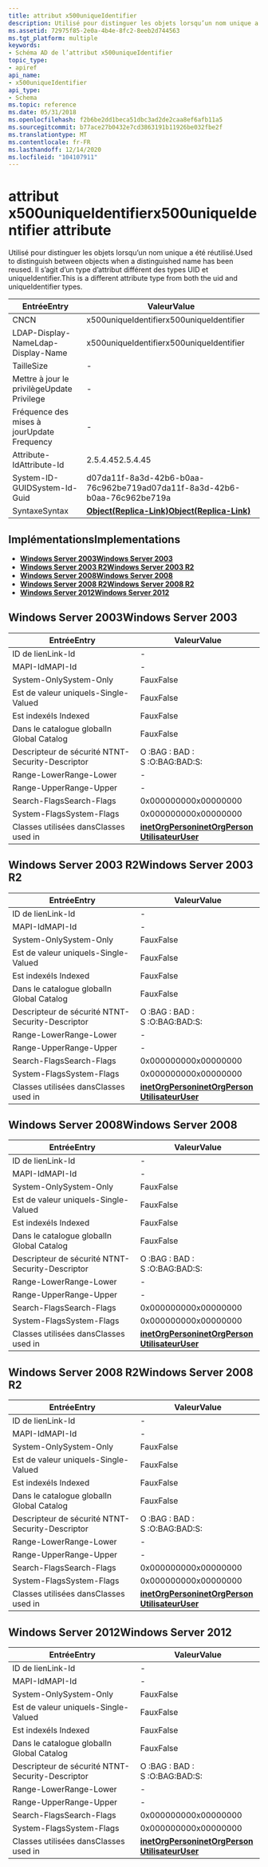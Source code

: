 ```yaml
---
title: attribut x500uniqueIdentifier
description: Utilisé pour distinguer les objets lorsqu’un nom unique a été réutilisé. Il s’agit d’un type d’attribut différent des types UID et uniqueIdentifier.
ms.assetid: 72975f85-2e0a-4b4e-8fc2-8eeb2d744563
ms.tgt_platform: multiple
keywords:
- Schéma AD de l’attribut x500uniqueIdentifier
topic_type:
- apiref
api_name:
- x500uniqueIdentifier
api_type:
- Schema
ms.topic: reference
ms.date: 05/31/2018
ms.openlocfilehash: f2b6be2dd1beca51dbc3ad2de2caa8ef6afb11a5
ms.sourcegitcommit: b77ace27b0432e7cd3863191b11926be032fbe2f
ms.translationtype: MT
ms.contentlocale: fr-FR
ms.lasthandoff: 12/14/2020
ms.locfileid: "104107911"
---
```

# <a name="x500uniqueidentifier-attribute"></a><span data-ttu-id="d8110-105">attribut x500uniqueIdentifier</span><span class="sxs-lookup"><span data-stu-id="d8110-105">x500uniqueIdentifier attribute</span></span>

<span data-ttu-id="d8110-106">Utilisé pour distinguer les objets lorsqu’un nom unique a été réutilisé.</span><span class="sxs-lookup"><span data-stu-id="d8110-106">Used to distinguish between objects when a distinguished name has been reused.</span></span> <span data-ttu-id="d8110-107">Il s’agit d’un type d’attribut différent des types UID et uniqueIdentifier.</span><span class="sxs-lookup"><span data-stu-id="d8110-107">This is a different attribute type from both the uid and uniqueIdentifier types.</span></span>



| <span data-ttu-id="d8110-108">Entrée</span><span class="sxs-lookup"><span data-stu-id="d8110-108">Entry</span></span> | <span data-ttu-id="d8110-109">Valeur</span><span class="sxs-lookup"><span data-stu-id="d8110-109">Value</span></span> |
|-------------------|-------------------------------------------------------|
| <span data-ttu-id="d8110-110">CN</span><span class="sxs-lookup"><span data-stu-id="d8110-110">CN</span></span>                | <span data-ttu-id="d8110-111">x500uniqueIdentifier</span><span class="sxs-lookup"><span data-stu-id="d8110-111">x500uniqueIdentifier</span></span>                                  |
| <span data-ttu-id="d8110-112">LDAP-Display-Name</span><span class="sxs-lookup"><span data-stu-id="d8110-112">Ldap-Display-Name</span></span> | <span data-ttu-id="d8110-113">x500uniqueIdentifier</span><span class="sxs-lookup"><span data-stu-id="d8110-113">x500uniqueIdentifier</span></span>                                  |
| <span data-ttu-id="d8110-114">Taille</span><span class="sxs-lookup"><span data-stu-id="d8110-114">Size</span></span>              | \-                                                    |
| <span data-ttu-id="d8110-115">Mettre à jour le privilège</span><span class="sxs-lookup"><span data-stu-id="d8110-115">Update Privilege</span></span>  | \-                                                    |
| <span data-ttu-id="d8110-116">Fréquence des mises à jour</span><span class="sxs-lookup"><span data-stu-id="d8110-116">Update Frequency</span></span>  | \-                                                    |
| <span data-ttu-id="d8110-117">Attribute-Id</span><span class="sxs-lookup"><span data-stu-id="d8110-117">Attribute-Id</span></span>      | <span data-ttu-id="d8110-118">2.5.4.45</span><span class="sxs-lookup"><span data-stu-id="d8110-118">2.5.4.45</span></span>                                              |
| <span data-ttu-id="d8110-119">System-ID-GUID</span><span class="sxs-lookup"><span data-stu-id="d8110-119">System-Id-Guid</span></span>    | <span data-ttu-id="d8110-120">d07da11f-8a3d-42b6-b0aa-76c962be719a</span><span class="sxs-lookup"><span data-stu-id="d8110-120">d07da11f-8a3d-42b6-b0aa-76c962be719a</span></span>                  |
| <span data-ttu-id="d8110-121">Syntaxe</span><span class="sxs-lookup"><span data-stu-id="d8110-121">Syntax</span></span>            | [<span data-ttu-id="d8110-122">**Object(Replica-Link)**</span><span class="sxs-lookup"><span data-stu-id="d8110-122">**Object(Replica-Link)**</span></span>](s-object-replica-link.md) |



## <a name="implementations"></a><span data-ttu-id="d8110-123">Implémentations</span><span class="sxs-lookup"><span data-stu-id="d8110-123">Implementations</span></span>

-   [<span data-ttu-id="d8110-124">**Windows Server 2003**</span><span class="sxs-lookup"><span data-stu-id="d8110-124">**Windows Server 2003**</span></span>](#windows-server-2003)
-   [<span data-ttu-id="d8110-125">**Windows Server 2003 R2**</span><span class="sxs-lookup"><span data-stu-id="d8110-125">**Windows Server 2003 R2**</span></span>](#windows-server-2003-r2)
-   [<span data-ttu-id="d8110-126">**Windows Server 2008**</span><span class="sxs-lookup"><span data-stu-id="d8110-126">**Windows Server 2008**</span></span>](#windows-server-2008)
-   [<span data-ttu-id="d8110-127">**Windows Server 2008 R2**</span><span class="sxs-lookup"><span data-stu-id="d8110-127">**Windows Server 2008 R2**</span></span>](#windows-server-2008-r2)
-   [<span data-ttu-id="d8110-128">**Windows Server 2012**</span><span class="sxs-lookup"><span data-stu-id="d8110-128">**Windows Server 2012**</span></span>](#windows-server-2012)

## <a name="windows-server-2003"></a><span data-ttu-id="d8110-129">Windows Server 2003</span><span class="sxs-lookup"><span data-stu-id="d8110-129">Windows Server 2003</span></span>



| <span data-ttu-id="d8110-130">Entrée</span><span class="sxs-lookup"><span data-stu-id="d8110-130">Entry</span></span> | <span data-ttu-id="d8110-131">Valeur</span><span class="sxs-lookup"><span data-stu-id="d8110-131">Value</span></span> |
|------------------------|---------------------------------------------------------------------------------------|
| <span data-ttu-id="d8110-132">ID de lien</span><span class="sxs-lookup"><span data-stu-id="d8110-132">Link-Id</span></span>                | \-                                                                                    |
| <span data-ttu-id="d8110-133">MAPI-Id</span><span class="sxs-lookup"><span data-stu-id="d8110-133">MAPI-Id</span></span>                | \-                                                                                    |
| <span data-ttu-id="d8110-134">System-Only</span><span class="sxs-lookup"><span data-stu-id="d8110-134">System-Only</span></span>            | <span data-ttu-id="d8110-135">Faux</span><span class="sxs-lookup"><span data-stu-id="d8110-135">False</span></span>                                                                                 |
| <span data-ttu-id="d8110-136">Est de valeur unique</span><span class="sxs-lookup"><span data-stu-id="d8110-136">Is-Single-Valued</span></span>       | <span data-ttu-id="d8110-137">Faux</span><span class="sxs-lookup"><span data-stu-id="d8110-137">False</span></span>                                                                                 |
| <span data-ttu-id="d8110-138">Est indexé</span><span class="sxs-lookup"><span data-stu-id="d8110-138">Is Indexed</span></span>             | <span data-ttu-id="d8110-139">Faux</span><span class="sxs-lookup"><span data-stu-id="d8110-139">False</span></span>                                                                                 |
| <span data-ttu-id="d8110-140">Dans le catalogue global</span><span class="sxs-lookup"><span data-stu-id="d8110-140">In Global Catalog</span></span>      | <span data-ttu-id="d8110-141">Faux</span><span class="sxs-lookup"><span data-stu-id="d8110-141">False</span></span>                                                                                 |
| <span data-ttu-id="d8110-142">Descripteur de sécurité NT</span><span class="sxs-lookup"><span data-stu-id="d8110-142">NT-Security-Descriptor</span></span> | <span data-ttu-id="d8110-143">O :BAG : BAD : S :</span><span class="sxs-lookup"><span data-stu-id="d8110-143">O:BAG:BAD:S:</span></span>                                                                          |
| <span data-ttu-id="d8110-144">Range-Lower</span><span class="sxs-lookup"><span data-stu-id="d8110-144">Range-Lower</span></span>            | \-                                                                                    |
| <span data-ttu-id="d8110-145">Range-Upper</span><span class="sxs-lookup"><span data-stu-id="d8110-145">Range-Upper</span></span>            | \-                                                                                    |
| <span data-ttu-id="d8110-146">Search-Flags</span><span class="sxs-lookup"><span data-stu-id="d8110-146">Search-Flags</span></span>           | <span data-ttu-id="d8110-147">0x00000000</span><span class="sxs-lookup"><span data-stu-id="d8110-147">0x00000000</span></span>                                                                            |
| <span data-ttu-id="d8110-148">System-Flags</span><span class="sxs-lookup"><span data-stu-id="d8110-148">System-Flags</span></span>           | <span data-ttu-id="d8110-149">0x00000000</span><span class="sxs-lookup"><span data-stu-id="d8110-149">0x00000000</span></span>                                                                            |
| <span data-ttu-id="d8110-150">Classes utilisées dans</span><span class="sxs-lookup"><span data-stu-id="d8110-150">Classes used in</span></span>        | [<span data-ttu-id="d8110-151">**inetOrgPerson**</span><span class="sxs-lookup"><span data-stu-id="d8110-151">**inetOrgPerson**</span></span>](c-inetorgperson.md)<br/> [<span data-ttu-id="d8110-152">**Utilisateur**</span><span class="sxs-lookup"><span data-stu-id="d8110-152">**User**</span></span>](c-user.md)<br/> |



## <a name="windows-server-2003-r2"></a><span data-ttu-id="d8110-153">Windows Server 2003 R2</span><span class="sxs-lookup"><span data-stu-id="d8110-153">Windows Server 2003 R2</span></span>



| <span data-ttu-id="d8110-154">Entrée</span><span class="sxs-lookup"><span data-stu-id="d8110-154">Entry</span></span> | <span data-ttu-id="d8110-155">Valeur</span><span class="sxs-lookup"><span data-stu-id="d8110-155">Value</span></span> |
|------------------------|---------------------------------------------------------------------------------------|
| <span data-ttu-id="d8110-156">ID de lien</span><span class="sxs-lookup"><span data-stu-id="d8110-156">Link-Id</span></span>                | \-                                                                                    |
| <span data-ttu-id="d8110-157">MAPI-Id</span><span class="sxs-lookup"><span data-stu-id="d8110-157">MAPI-Id</span></span>                | \-                                                                                    |
| <span data-ttu-id="d8110-158">System-Only</span><span class="sxs-lookup"><span data-stu-id="d8110-158">System-Only</span></span>            | <span data-ttu-id="d8110-159">Faux</span><span class="sxs-lookup"><span data-stu-id="d8110-159">False</span></span>                                                                                 |
| <span data-ttu-id="d8110-160">Est de valeur unique</span><span class="sxs-lookup"><span data-stu-id="d8110-160">Is-Single-Valued</span></span>       | <span data-ttu-id="d8110-161">Faux</span><span class="sxs-lookup"><span data-stu-id="d8110-161">False</span></span>                                                                                 |
| <span data-ttu-id="d8110-162">Est indexé</span><span class="sxs-lookup"><span data-stu-id="d8110-162">Is Indexed</span></span>             | <span data-ttu-id="d8110-163">Faux</span><span class="sxs-lookup"><span data-stu-id="d8110-163">False</span></span>                                                                                 |
| <span data-ttu-id="d8110-164">Dans le catalogue global</span><span class="sxs-lookup"><span data-stu-id="d8110-164">In Global Catalog</span></span>      | <span data-ttu-id="d8110-165">Faux</span><span class="sxs-lookup"><span data-stu-id="d8110-165">False</span></span>                                                                                 |
| <span data-ttu-id="d8110-166">Descripteur de sécurité NT</span><span class="sxs-lookup"><span data-stu-id="d8110-166">NT-Security-Descriptor</span></span> | <span data-ttu-id="d8110-167">O :BAG : BAD : S :</span><span class="sxs-lookup"><span data-stu-id="d8110-167">O:BAG:BAD:S:</span></span>                                                                          |
| <span data-ttu-id="d8110-168">Range-Lower</span><span class="sxs-lookup"><span data-stu-id="d8110-168">Range-Lower</span></span>            | \-                                                                                    |
| <span data-ttu-id="d8110-169">Range-Upper</span><span class="sxs-lookup"><span data-stu-id="d8110-169">Range-Upper</span></span>            | \-                                                                                    |
| <span data-ttu-id="d8110-170">Search-Flags</span><span class="sxs-lookup"><span data-stu-id="d8110-170">Search-Flags</span></span>           | <span data-ttu-id="d8110-171">0x00000000</span><span class="sxs-lookup"><span data-stu-id="d8110-171">0x00000000</span></span>                                                                            |
| <span data-ttu-id="d8110-172">System-Flags</span><span class="sxs-lookup"><span data-stu-id="d8110-172">System-Flags</span></span>           | <span data-ttu-id="d8110-173">0x00000000</span><span class="sxs-lookup"><span data-stu-id="d8110-173">0x00000000</span></span>                                                                            |
| <span data-ttu-id="d8110-174">Classes utilisées dans</span><span class="sxs-lookup"><span data-stu-id="d8110-174">Classes used in</span></span>        | [<span data-ttu-id="d8110-175">**inetOrgPerson**</span><span class="sxs-lookup"><span data-stu-id="d8110-175">**inetOrgPerson**</span></span>](c-inetorgperson.md)<br/> [<span data-ttu-id="d8110-176">**Utilisateur**</span><span class="sxs-lookup"><span data-stu-id="d8110-176">**User**</span></span>](c-user.md)<br/> |



## <a name="windows-server-2008"></a><span data-ttu-id="d8110-177">Windows Server 2008</span><span class="sxs-lookup"><span data-stu-id="d8110-177">Windows Server 2008</span></span>



| <span data-ttu-id="d8110-178">Entrée</span><span class="sxs-lookup"><span data-stu-id="d8110-178">Entry</span></span> | <span data-ttu-id="d8110-179">Valeur</span><span class="sxs-lookup"><span data-stu-id="d8110-179">Value</span></span> |
|------------------------|---------------------------------------------------------------------------------------|
| <span data-ttu-id="d8110-180">ID de lien</span><span class="sxs-lookup"><span data-stu-id="d8110-180">Link-Id</span></span>                | \-                                                                                    |
| <span data-ttu-id="d8110-181">MAPI-Id</span><span class="sxs-lookup"><span data-stu-id="d8110-181">MAPI-Id</span></span>                | \-                                                                                    |
| <span data-ttu-id="d8110-182">System-Only</span><span class="sxs-lookup"><span data-stu-id="d8110-182">System-Only</span></span>            | <span data-ttu-id="d8110-183">Faux</span><span class="sxs-lookup"><span data-stu-id="d8110-183">False</span></span>                                                                                 |
| <span data-ttu-id="d8110-184">Est de valeur unique</span><span class="sxs-lookup"><span data-stu-id="d8110-184">Is-Single-Valued</span></span>       | <span data-ttu-id="d8110-185">Faux</span><span class="sxs-lookup"><span data-stu-id="d8110-185">False</span></span>                                                                                 |
| <span data-ttu-id="d8110-186">Est indexé</span><span class="sxs-lookup"><span data-stu-id="d8110-186">Is Indexed</span></span>             | <span data-ttu-id="d8110-187">Faux</span><span class="sxs-lookup"><span data-stu-id="d8110-187">False</span></span>                                                                                 |
| <span data-ttu-id="d8110-188">Dans le catalogue global</span><span class="sxs-lookup"><span data-stu-id="d8110-188">In Global Catalog</span></span>      | <span data-ttu-id="d8110-189">Faux</span><span class="sxs-lookup"><span data-stu-id="d8110-189">False</span></span>                                                                                 |
| <span data-ttu-id="d8110-190">Descripteur de sécurité NT</span><span class="sxs-lookup"><span data-stu-id="d8110-190">NT-Security-Descriptor</span></span> | <span data-ttu-id="d8110-191">O :BAG : BAD : S :</span><span class="sxs-lookup"><span data-stu-id="d8110-191">O:BAG:BAD:S:</span></span>                                                                          |
| <span data-ttu-id="d8110-192">Range-Lower</span><span class="sxs-lookup"><span data-stu-id="d8110-192">Range-Lower</span></span>            | \-                                                                                    |
| <span data-ttu-id="d8110-193">Range-Upper</span><span class="sxs-lookup"><span data-stu-id="d8110-193">Range-Upper</span></span>            | \-                                                                                    |
| <span data-ttu-id="d8110-194">Search-Flags</span><span class="sxs-lookup"><span data-stu-id="d8110-194">Search-Flags</span></span>           | <span data-ttu-id="d8110-195">0x00000000</span><span class="sxs-lookup"><span data-stu-id="d8110-195">0x00000000</span></span>                                                                            |
| <span data-ttu-id="d8110-196">System-Flags</span><span class="sxs-lookup"><span data-stu-id="d8110-196">System-Flags</span></span>           | <span data-ttu-id="d8110-197">0x00000000</span><span class="sxs-lookup"><span data-stu-id="d8110-197">0x00000000</span></span>                                                                            |
| <span data-ttu-id="d8110-198">Classes utilisées dans</span><span class="sxs-lookup"><span data-stu-id="d8110-198">Classes used in</span></span>        | [<span data-ttu-id="d8110-199">**inetOrgPerson**</span><span class="sxs-lookup"><span data-stu-id="d8110-199">**inetOrgPerson**</span></span>](c-inetorgperson.md)<br/> [<span data-ttu-id="d8110-200">**Utilisateur**</span><span class="sxs-lookup"><span data-stu-id="d8110-200">**User**</span></span>](c-user.md)<br/> |



## <a name="windows-server-2008-r2"></a><span data-ttu-id="d8110-201">Windows Server 2008 R2</span><span class="sxs-lookup"><span data-stu-id="d8110-201">Windows Server 2008 R2</span></span>



| <span data-ttu-id="d8110-202">Entrée</span><span class="sxs-lookup"><span data-stu-id="d8110-202">Entry</span></span> | <span data-ttu-id="d8110-203">Valeur</span><span class="sxs-lookup"><span data-stu-id="d8110-203">Value</span></span> |
|------------------------|---------------------------------------------------------------------------------------|
| <span data-ttu-id="d8110-204">ID de lien</span><span class="sxs-lookup"><span data-stu-id="d8110-204">Link-Id</span></span>                | \-                                                                                    |
| <span data-ttu-id="d8110-205">MAPI-Id</span><span class="sxs-lookup"><span data-stu-id="d8110-205">MAPI-Id</span></span>                | \-                                                                                    |
| <span data-ttu-id="d8110-206">System-Only</span><span class="sxs-lookup"><span data-stu-id="d8110-206">System-Only</span></span>            | <span data-ttu-id="d8110-207">Faux</span><span class="sxs-lookup"><span data-stu-id="d8110-207">False</span></span>                                                                                 |
| <span data-ttu-id="d8110-208">Est de valeur unique</span><span class="sxs-lookup"><span data-stu-id="d8110-208">Is-Single-Valued</span></span>       | <span data-ttu-id="d8110-209">Faux</span><span class="sxs-lookup"><span data-stu-id="d8110-209">False</span></span>                                                                                 |
| <span data-ttu-id="d8110-210">Est indexé</span><span class="sxs-lookup"><span data-stu-id="d8110-210">Is Indexed</span></span>             | <span data-ttu-id="d8110-211">Faux</span><span class="sxs-lookup"><span data-stu-id="d8110-211">False</span></span>                                                                                 |
| <span data-ttu-id="d8110-212">Dans le catalogue global</span><span class="sxs-lookup"><span data-stu-id="d8110-212">In Global Catalog</span></span>      | <span data-ttu-id="d8110-213">Faux</span><span class="sxs-lookup"><span data-stu-id="d8110-213">False</span></span>                                                                                 |
| <span data-ttu-id="d8110-214">Descripteur de sécurité NT</span><span class="sxs-lookup"><span data-stu-id="d8110-214">NT-Security-Descriptor</span></span> | <span data-ttu-id="d8110-215">O :BAG : BAD : S :</span><span class="sxs-lookup"><span data-stu-id="d8110-215">O:BAG:BAD:S:</span></span>                                                                          |
| <span data-ttu-id="d8110-216">Range-Lower</span><span class="sxs-lookup"><span data-stu-id="d8110-216">Range-Lower</span></span>            | \-                                                                                    |
| <span data-ttu-id="d8110-217">Range-Upper</span><span class="sxs-lookup"><span data-stu-id="d8110-217">Range-Upper</span></span>            | \-                                                                                    |
| <span data-ttu-id="d8110-218">Search-Flags</span><span class="sxs-lookup"><span data-stu-id="d8110-218">Search-Flags</span></span>           | <span data-ttu-id="d8110-219">0x00000000</span><span class="sxs-lookup"><span data-stu-id="d8110-219">0x00000000</span></span>                                                                            |
| <span data-ttu-id="d8110-220">System-Flags</span><span class="sxs-lookup"><span data-stu-id="d8110-220">System-Flags</span></span>           | <span data-ttu-id="d8110-221">0x00000000</span><span class="sxs-lookup"><span data-stu-id="d8110-221">0x00000000</span></span>                                                                            |
| <span data-ttu-id="d8110-222">Classes utilisées dans</span><span class="sxs-lookup"><span data-stu-id="d8110-222">Classes used in</span></span>        | [<span data-ttu-id="d8110-223">**inetOrgPerson**</span><span class="sxs-lookup"><span data-stu-id="d8110-223">**inetOrgPerson**</span></span>](c-inetorgperson.md)<br/> [<span data-ttu-id="d8110-224">**Utilisateur**</span><span class="sxs-lookup"><span data-stu-id="d8110-224">**User**</span></span>](c-user.md)<br/> |



## <a name="windows-server-2012"></a><span data-ttu-id="d8110-225">Windows Server 2012</span><span class="sxs-lookup"><span data-stu-id="d8110-225">Windows Server 2012</span></span>



| <span data-ttu-id="d8110-226">Entrée</span><span class="sxs-lookup"><span data-stu-id="d8110-226">Entry</span></span> | <span data-ttu-id="d8110-227">Valeur</span><span class="sxs-lookup"><span data-stu-id="d8110-227">Value</span></span> |
|------------------------|---------------------------------------------------------------------------------------|
| <span data-ttu-id="d8110-228">ID de lien</span><span class="sxs-lookup"><span data-stu-id="d8110-228">Link-Id</span></span>                | \-                                                                                    |
| <span data-ttu-id="d8110-229">MAPI-Id</span><span class="sxs-lookup"><span data-stu-id="d8110-229">MAPI-Id</span></span>                | \-                                                                                    |
| <span data-ttu-id="d8110-230">System-Only</span><span class="sxs-lookup"><span data-stu-id="d8110-230">System-Only</span></span>            | <span data-ttu-id="d8110-231">Faux</span><span class="sxs-lookup"><span data-stu-id="d8110-231">False</span></span>                                                                                 |
| <span data-ttu-id="d8110-232">Est de valeur unique</span><span class="sxs-lookup"><span data-stu-id="d8110-232">Is-Single-Valued</span></span>       | <span data-ttu-id="d8110-233">Faux</span><span class="sxs-lookup"><span data-stu-id="d8110-233">False</span></span>                                                                                 |
| <span data-ttu-id="d8110-234">Est indexé</span><span class="sxs-lookup"><span data-stu-id="d8110-234">Is Indexed</span></span>             | <span data-ttu-id="d8110-235">Faux</span><span class="sxs-lookup"><span data-stu-id="d8110-235">False</span></span>                                                                                 |
| <span data-ttu-id="d8110-236">Dans le catalogue global</span><span class="sxs-lookup"><span data-stu-id="d8110-236">In Global Catalog</span></span>      | <span data-ttu-id="d8110-237">Faux</span><span class="sxs-lookup"><span data-stu-id="d8110-237">False</span></span>                                                                                 |
| <span data-ttu-id="d8110-238">Descripteur de sécurité NT</span><span class="sxs-lookup"><span data-stu-id="d8110-238">NT-Security-Descriptor</span></span> | <span data-ttu-id="d8110-239">O :BAG : BAD : S :</span><span class="sxs-lookup"><span data-stu-id="d8110-239">O:BAG:BAD:S:</span></span>                                                                          |
| <span data-ttu-id="d8110-240">Range-Lower</span><span class="sxs-lookup"><span data-stu-id="d8110-240">Range-Lower</span></span>            | \-                                                                                    |
| <span data-ttu-id="d8110-241">Range-Upper</span><span class="sxs-lookup"><span data-stu-id="d8110-241">Range-Upper</span></span>            | \-                                                                                    |
| <span data-ttu-id="d8110-242">Search-Flags</span><span class="sxs-lookup"><span data-stu-id="d8110-242">Search-Flags</span></span>           | <span data-ttu-id="d8110-243">0x00000000</span><span class="sxs-lookup"><span data-stu-id="d8110-243">0x00000000</span></span>                                                                            |
| <span data-ttu-id="d8110-244">System-Flags</span><span class="sxs-lookup"><span data-stu-id="d8110-244">System-Flags</span></span>           | <span data-ttu-id="d8110-245">0x00000000</span><span class="sxs-lookup"><span data-stu-id="d8110-245">0x00000000</span></span>                                                                            |
| <span data-ttu-id="d8110-246">Classes utilisées dans</span><span class="sxs-lookup"><span data-stu-id="d8110-246">Classes used in</span></span>        | [<span data-ttu-id="d8110-247">**inetOrgPerson**</span><span class="sxs-lookup"><span data-stu-id="d8110-247">**inetOrgPerson**</span></span>](c-inetorgperson.md)<br/> [<span data-ttu-id="d8110-248">**Utilisateur**</span><span class="sxs-lookup"><span data-stu-id="d8110-248">**User**</span></span>](c-user.md)<br/> |



 

 





